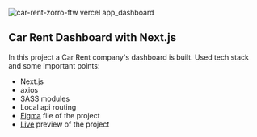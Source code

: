![car-rent-zorro-ftw vercel app_dashboard](https://user-images.githubusercontent.com/86876940/229932839-0ee782c3-e37d-4bf0-bbd4-c36b35b61f54.png)

## Car Rent Dashboard with Next.js
In this project a Car Rent company's dashboard is built. Used tech stack and some important points:

* Next.js
* axios
* SASS modules
* Local api routing
* [Figma](https://www.figma.com/file/Yimr8xc5yz4epDxh6eprUh/FE5.C4.L2?node-id=18-852&t=HB7ZseF2mMrI9qZf-0) file of the project
* [Live](https://car-rent-zorro-ftw.vercel.app/dashboard) preview of the project


